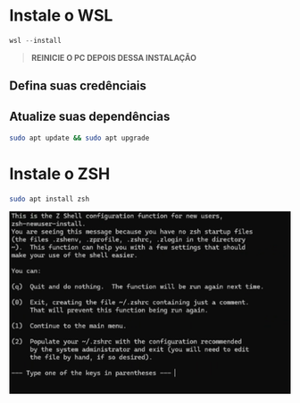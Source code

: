 # Instale o WSL

```powershell
wsl --install
```

> **REINICIE O PC DEPOIS DESSA INSTALAÇÃO** 

## Defina suas credênciais 


## Atualize suas dependências 

```bash 
sudo apt update && sudo apt upgrade
```

# Instale o ZSH 

```bash 
sudo apt install zsh
```

![](Pasted%20image%2020240315151906.png)